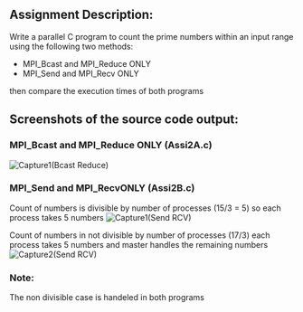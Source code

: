 ## Assignment Description:
Write a parallel C program to count the prime numbers within an input range using the 
following two methods:
- MPI_Bcast and MPI_Reduce ONLY
- MPI_Send and MPI_Recv ONLY

then compare the execution times of both programs

## Screenshots of the source code output:

### MPI_Bcast and MPI_Reduce ONLY (Assi2A.c)
![Capture1(Bcast Reduce)](https://user-images.githubusercontent.com/60941223/227805498-79b476f5-b58e-447a-8f9d-2fb9f07785bb.JPG)

###  MPI_Send and MPI_RecvONLY (Assi2B.c)
Count of numbers is divisible by number of processes (15/3 = 5) so each process takes 5 numbers
![Capture1(Send RCV)](https://user-images.githubusercontent.com/60941223/227805501-4b4ace9a-09a1-4cfd-9001-3d70f0ae7500.JPG)

Count of numbers in not divisible by number of processes (17/3) each process takes 5 numbers and master handles the remaining numbers
![Capture2(Send RCV)](https://user-images.githubusercontent.com/60941223/227805502-175ed4ec-481b-4e43-b8b3-a105d59feecc.JPG)



### Note:
  The non divisible case is handeled in both programs

